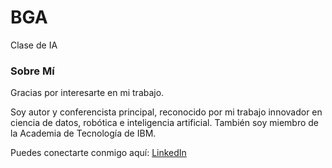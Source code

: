 # BGA

Clase de IA 

### Sobre Mí

Gracias por interesarte en mi trabajo.

Soy autor y conferencista principal, reconocido por mi trabajo innovador en ciencia de datos, robótica e inteligencia artificial. También soy miembro de la Academia de Tecnología de IBM.

Puedes conectarte conmigo aquí: [LinkedIn](https://www.linkedin.com/in/ivanportilla/)
